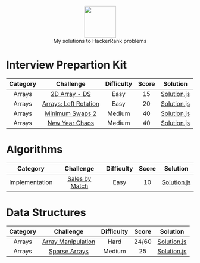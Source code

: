 <p align="center">
    <a href="https://www.hackerrank.com/RodneyShag">
        <img height=85 src="https://d3keuzeb2crhkn.cloudfront.net/hackerrank/assets/styleguide/logo_wordmark-f5c5eb61ab0a154c3ed9eda24d0b9e31.svg">
    </a>
    <br>My solutions to HackerRank problems
</p>

# Interview Prepartion Kit
|Category|Challenge|Difficulty|Score|Solution|
|:---:|:---:|:---:|:---:|:---:|
| Arrays | [2D Array - DS](https://www.hackerrank.com/challenges/2d-array/problem?h_l=interview&playlist_slugs%5B%5D=interview-preparation-kit&playlist_slugs%5B%5D=arrays)| Easy | 15 | [Solution.js](InterviewPreparationKit/2DArray-DS/Solution.js) |
| Arrays | [Arrays: Left Rotation](https://www.hackerrank.com/challenges/ctci-array-left-rotation/problem?h_l=interview&playlist_slugs%5B%5D=interview-preparation-kit&playlist_slugs%5B%5D=arrays)| Easy | 20 | [Solution.js](InterviewPreparationKit/Arrays:LeftRotation/Solution.js) |
| Arrays | [Minimum Swaps 2](https://www.hackerrank.com/challenges/minimum-swaps-2/problem?h_l=interview&playlist_slugs%5B%5D=interview-preparation-kit&playlist_slugs%5B%5D=arrays)| Medium | 40 | [Solution.js](InterviewPreparationKit/MinimumSwaps2/Solution.js) |
| Arrays | [New Year Chaos](https://www.hackerrank.com/challenges/new-year-chaos/problem?h_l=interview&playlist_slugs%5B%5D=interview-preparation-kit&playlist_slugs%5B%5D=arrays)| Medium | 40 | [Solution.js](InterviewPreparationKit/NewYearChaos/Solution.js) |

# Algorithms
|Category|Challenge|Difficulty|Score|Solution|
|:---:|:---:|:---:|:---:|:---:|
| Implementation | [Sales by Match](https://www.hackerrank.com/challenges/sock-merchant/problem)| Easy | 10 | [Solution.js](Algorithms/Implementation/SalesbyMatch/Solution.js) |



# Data Structures
|Category|Challenge|Difficulty|Score|Solution|
|:---:|:---:|:---:|:---:|:---:|
| Arrays | [Array Manipulation](https://www.hackerrank.com/challenges/crush/problem)| Hard | 24/60 | [Solution.js](DataStructures/Arrays/ArrayManipulation/Solution.js) |
| Arrays | [Sparse Arrays](https://www.hackerrank.com/challenges/sparse-arrays/problem)| Medium | 25 | [Solution.js](DataStructures/Arrays/SparseArrays/Solution.js) |